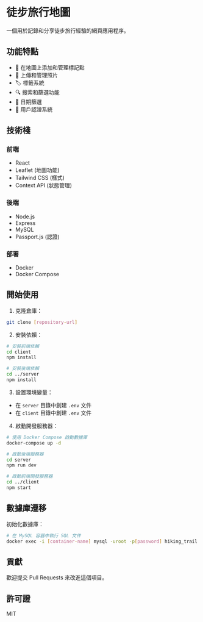 # 徒步旅行地圖

一個用於記錄和分享徒步旅行經驗的網頁應用程序。

## 功能特點

- 📍 在地圖上添加和管理標記點
- 📸 上傳和管理照片
- 🏷️ 標籤系統
- 🔍 搜索和篩選功能
- 📅 日期篩選
- 👤 用戶認證系統

## 技術棧

### 前端
- React
- Leaflet (地圖功能)
- Tailwind CSS (樣式)
- Context API (狀態管理)

### 後端
- Node.js
- Express
- MySQL
- Passport.js (認證)

### 部署
- Docker
- Docker Compose

## 開始使用

1. 克隆倉庫：
```bash
git clone [repository-url]
```

2. 安裝依賴：
```bash
# 安裝前端依賴
cd client
npm install

# 安裝後端依賴
cd ../server
npm install
```

3. 設置環境變量：
- 在 `server` 目錄中創建 `.env` 文件
- 在 `client` 目錄中創建 `.env` 文件

4. 啟動開發服務器：
```bash
# 使用 Docker Compose 啟動數據庫
docker-compose up -d

# 啟動後端服務器
cd server
npm run dev

# 啟動前端開發服務器
cd ../client
npm start
```

## 數據庫遷移

初始化數據庫：
```bash
# 在 MySQL 容器中執行 SQL 文件
docker exec -i [container-name] mysql -uroot -p[password] hiking_trail < database.sql
```

## 貢獻

歡迎提交 Pull Requests 來改進這個項目。

## 許可證

MIT 